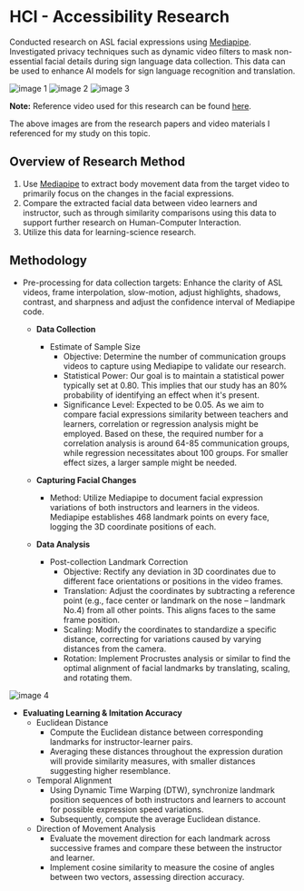# HCI - Accessibility Research

Conducted research on ASL facial expressions using [Mediapipe](https://developers.google.com/mediapipe). Investigated privacy techniques such as dynamic video filters to mask non-essential facial details during sign language data collection. This data can be used to enhance AI models for sign language recognition and translation.

![image 1](https://github.com/franklin-wu-hci/accessibility-research/blob/main/images/image_1.png)
![image 2](https://github.com/franklin-wu-hci/accessibility-research/blob/main/images/image_2.png)
![image 3](https://github.com/franklin-wu-hci/accessibility-research/blob/main/images/image_3.png)

**Note:** Reference video used for this research can be found [here](https://www.youtube.com/@sign-language).

The above images are from the research papers and video materials I referenced for my study on this topic.

## Overview of Research Method
1. Use [Mediapipe](https://developers.google.com/mediapipe) to extract body movement data from the target video to primarily focus on the changes in the facial expressions.
2. Compare the extracted facial data between video learners and instructor, such as through similarity comparisons using this data to support further research on Human-Computer Interaction.
3. Utilize this data for learning-science research.

## Methodology
- Pre-processing for data collection targets: Enhance the clarity of ASL videos, frame interpolation, slow-motion, adjust highlights, shadows, contrast, and sharpness and adjust the confidence interval of Mediapipe code.
  - **Data Collection**
    - Estimate of Sample Size
      - Objective: Determine the number of communication groups videos to capture using Mediapipe to validate our research.
      - Statistical Power: Our goal is to maintain a statistical power typically set at 0.80. This implies that our study has an 80% probability of identifying an effect when it's present.
      - Significance Level: Expected to be 0.05. As we aim to compare facial expressions similarity between teachers and learners, correlation or regression analysis might be employed. Based on these, the required number for a correlation analysis is around 64-85 communication groups, while regression necessitates about 100 groups. For smaller effect sizes, a larger sample might be needed.
  - **Capturing Facial Changes**
    - Method: Utilize Mediapipe to document facial expression variations of both instructors and learners in the videos. Mediapipe establishes 468 landmark points on every face, logging the 3D coordinate positions of each.

  - **Data Analysis**
    - Post-collection Landmark Correction
      - Objective: Rectify any deviation in 3D coordinates due to different face orientations or positions in the video frames.
      - Translation: Adjust the coordinates by subtracting a reference point (e.g., face center or landmark on the nose – landmark No.4) from all other points. This aligns faces to the same frame position.
      - Scaling: Modify the coordinates to standardize a specific distance, correcting for variations caused by varying distances from the camera.
      - Rotation: Implement Procrustes analysis or similar to find the optimal alignment of facial landmarks by translating, scaling, and rotating them.

![image 4](https://github.com/franklin-wu-hci/accessibility-research/blob/main/images/image_4.png)

  - **Evaluating Learning & Imitation Accuracy**
    - Euclidean Distance
      - Compute the Euclidean distance between corresponding landmarks for instructor-learner pairs.
      - Averaging these distances throughout the expression duration will provide similarity measures, with smaller distances suggesting higher resemblance.
    - Temporal Alignment
      - Using Dynamic Time Warping (DTW), synchronize landmark position sequences of both instructors and learners to account for possible expression speed variations.
      - Subsequently, compute the average Euclidean distance.
    - Direction of Movement Analysis
      - Evaluate the movement direction for each landmark across successive frames and compare these between the instructor and learner.
      - Implement cosine similarity to measure the cosine of angles between two vectors, assessing direction accuracy.

